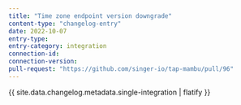 ```yaml
---
title: "Time zone endpoint version downgrade"
content-type: "changelog-entry"
date: 2022-10-07
entry-type: 
entry-category: integration
connection-id: 
connection-version: 
pull-request: "https://github.com/singer-io/tap-mambu/pull/96"
---
```

{{ site.data.changelog.metadata.single-integration | flatify }}